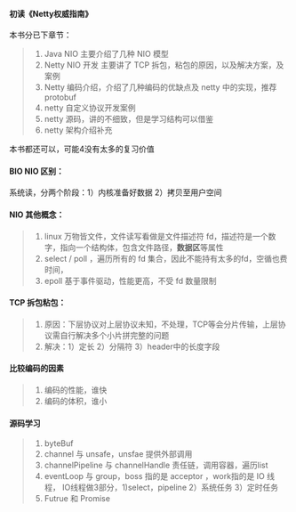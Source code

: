 #### 初读《Netty权威指南》
本书分已下章节：  
>1. Java NIO 主要介绍了几种 NIO 模型 
>2. Netty NIO 开发  主要讲了 TCP 拆包，粘包的原因，以及解决方案，及案例 
>3. Netty 编码介绍，介绍了几种编码的优缺点及 netty 中的实现，推荐 protobuf
>4. netty 自定义协议开发案例 
>5. netty 源码，讲的不细致，但是学习结构可以借鉴  
>6. netty 架构介绍补充  

本书都还可以，可能4没有太多的复习价值  

#### BIO NIO 区别：
系统读，分两个阶段：1）内核准备好数据 2）拷贝至用户空间  
#### NIO 其他概念：
>1. linux 万物皆文件，文件读写看做是文件描述符 fd，描述符是一个数字，指向一个结构体，包含文件路径，<B>数据区</B>等属性
>2. select / poll ，遍历所有的 fd 集合，因此不能持有太多的fd，空循也费时间，
>3. epoll 基于事件驱动，性能更高，不受 fd 数量限制  
#### TCP 拆包粘包：
>1. 原因：下层协议对上层协议未知，不处理，TCP等会分片传输，上层协议需自行解决多个小片拼完整的问题
>2. 解决：1）定长 2）分隔符 3）header中的长度字段
#### 比较编码的因素
>1. 编码的性能，谁快
>2. 编码的体积，谁小
#### 源码学习
>1. byteBuf 
>2. channel 与 unsafe，unsfae 提供外部调用
>3. channelPipeline 与 channelHandle 责任链，调用容器，遍历list
>4. eventLoop 与 group，boss 指的是 acceptor ，work指的是 IO 线程， IO线程做3部分，1)select，pipeline 2）系统任务 3）定时任务
>5. Futrue 和 Promise
